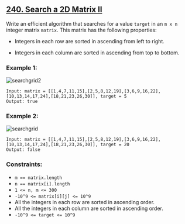 ## [240. Search a 2D Matrix II](https://leetcode.com/problems/search-a-2d-matrix-ii/)

Write an efficient algorithm that searches for a value `target` in an `m x n` integer matrix `matrix`. This matrix has the following properties:

- Integers in each row are sorted in ascending from left to right.

- Integers in each column are sorted in ascending from top to bottom.

### Example 1:

![searchgrid2](https://github.com/user-attachments/assets/7547cdbb-ba1f-4046-a9a4-a67993f11003)

```
Input: matrix = [[1,4,7,11,15],[2,5,8,12,19],[3,6,9,16,22],[10,13,14,17,24],[18,21,23,26,30]], target = 5
Output: true
```

### Example 2:

![searchgrid](https://github.com/user-attachments/assets/79b22729-509a-4a31-8163-b62e1aaffdb7)

```
Input: matrix = [[1,4,7,11,15],[2,5,8,12,19],[3,6,9,16,22],[10,13,14,17,24],[18,21,23,26,30]], target = 20
Output: false
```

### Constraints:

- `m == matrix.length`
- `n == matrix[i].length`
- `1 <= n, m <= 300`
- `-10^9 <= matrix[i][j] <= 10^9`
- All the integers in each row are sorted in ascending order.
- All the integers in each column are sorted in ascending order.
- `-10^9 <= target <= 10^9`
